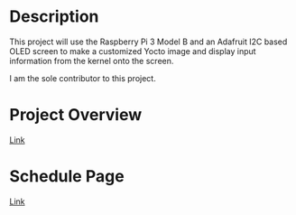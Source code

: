 # Description
This project will use the Raspberry Pi 3 Model B and an Adafruit I2C based OLED screen to make a customized Yocto image and display input information from the kernel onto the screen.

I am the sole contributor to this project.
# Project Overview
[Link](https://github.com/cu-ecen-aeld/final-project-spencermanning/wiki)
# Schedule Page
[Link](https://github.com/users/spencermanning/projects/3/views/1?groupedBy%5BcolumnId%5D=84441022)